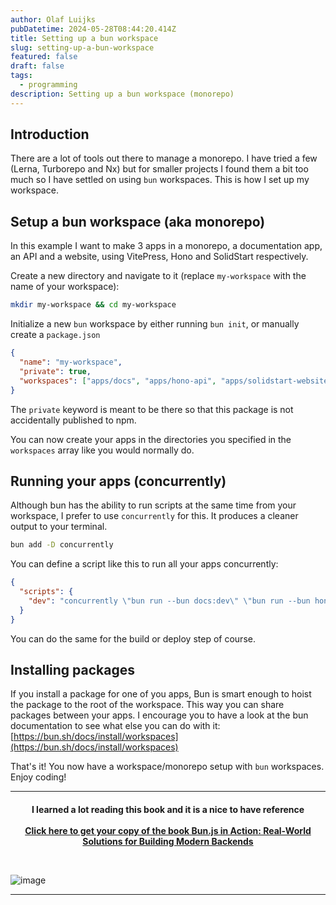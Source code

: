 ```yaml
---
author: Olaf Luijks
pubDatetime: 2024-05-28T08:44:20.414Z
title: Setting up a bun workspace
slug: setting-up-a-bun-workspace
featured: false
draft: false
tags:
  - programming
description: Setting up a bun workspace (monorepo)
---
```


## Introduction

There are a lot of tools out there to manage a monorepo. I have tried a few (Lerna, Turborepo and Nx) but for smaller projects I found them a bit too much so I have settled on using `bun` workspaces. This is how I set up my workspace.

## Setup a bun workspace (aka monorepo)

In this example I want to make 3 apps in a monorepo, a documentation app, an API and a website, using VitePress, Hono and SolidStart respectively.

Create a new directory and navigate to it (replace `my-workspace` with the name of your workspace):

```bash
mkdir my-workspace && cd my-workspace
```

Initialize a new `bun` workspace by either running `bun init`, or manually create a `package.json`

```json
{
  "name": "my-workspace",
  "private": true,
  "workspaces": ["apps/docs", "apps/hono-api", "apps/solidstart-website"]
}
```

The `private` keyword is meant to be there so that this package is not accidentally published to npm.

You can now create your apps in the directories you specified in the `workspaces` array like you would normally do.

## Running your apps (concurrently)

Although bun has the ability to run scripts at the same time from your workspace, I prefer to use `concurrently` for this. It produces a cleaner output to your terminal.

```zsh
bun add -D concurrently
```

You can define a script like this to run all your apps concurrently:

```json
{
  "scripts": {
    "dev": "concurrently \"bun run --bun docs:dev\" \"bun run --bun hono:dev\" \"bun run --bun solid:dev\""2024-05-28T08:44:20.414Z
  }
}
```

You can do the same for the build or deploy step of course.

## Installing packages

If you install a package for one of you apps, Bun is smart enough to hoist the package to the root of the workspace. This way you can share packages between your apps. I encourage you to have a look at the bun documentation to see what else you can do with it: [https://bun.sh/docs/install/workspaces](https://bun.sh/docs/install/workspaces)

That's it! You now have a workspace/monorepo setup with `bun` workspaces. Enjoy coding!

---

<h4 style="text-align: center; padding-bottom: 26px;">
I learned a lot reading this book and it is a nice to have reference<br /><br />
  <a 
    href="https://amzn.to/4kgr2jD" target="_blank">Click here to get your copy of the book Bun.js in Action: Real-World Solutions for Building Modern Backends
  </a>
</h4>

![image](@/assets/images/bun-in-action.jpg)

---
